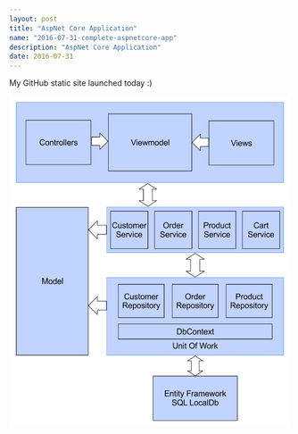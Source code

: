 ```yaml
---
layout: post
title: "AspNet Core Application"
name: "2016-07-31-complete-aspnetcore-app"
description: "AspNet Core Application"
date: 2016-07-31
---
```


<p>My GitHub static site launched today :)</p>
<img src="/images/BlipkartArchitecture.png" alt="Blipkart Architecture Diagram" />